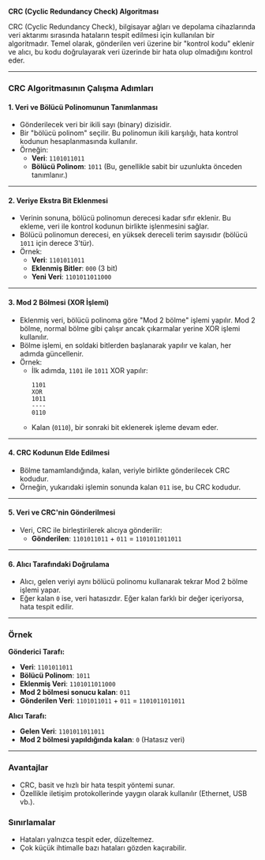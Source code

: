 **CRC (Cyclic Redundancy Check) Algoritması**

CRC (Cyclic Redundancy Check), bilgisayar ağları ve depolama cihazlarında veri aktarımı sırasında hataların tespit edilmesi için kullanılan bir algoritmadır. Temel olarak, gönderilen veri üzerine bir "kontrol kodu" eklenir ve alıcı, bu kodu doğrulayarak veri üzerinde bir hata olup olmadığını kontrol eder.

---

### **CRC Algoritmasının Çalışma Adımları**

#### **1. Veri ve Bölücü Polinomunun Tanımlanması**
- Gönderilecek veri bir ikili sayı (binary) dizisidir.
- Bir "bölücü polinom" seçilir. Bu polinomun ikili karşılığı, hata kontrol kodunun hesaplanmasında kullanılır.
- Örneğin:
  - **Veri**: `1101011011`
  - **Bölücü Polinom**: `1011` (Bu, genellikle sabit bir uzunlukta önceden tanımlanır.)

---

#### **2. Veriye Ekstra Bit Eklenmesi**
- Verinin sonuna, bölücü polinomun derecesi kadar sıfır eklenir. Bu ekleme, veri ile kontrol kodunun birlikte işlenmesini sağlar.
- Bölücü polinomun derecesi, en yüksek dereceli terim sayısıdır (bölücü `1011` için derece 3'tür).
- Örnek:
  - **Veri**: `1101011011`
  - **Eklenmiş Bitler**: `000` (3 bit)
  - **Yeni Veri**: `1101011011000`

---

#### **3. Mod 2 Bölmesi (XOR İşlemi)**
- Eklenmiş veri, bölücü polinoma göre "Mod 2 bölme" işlemi yapılır. Mod 2 bölme, normal bölme gibi çalışır ancak çıkarmalar yerine XOR işlemi kullanılır.
- Bölme işlemi, en soldaki bitlerden başlanarak yapılır ve kalan, her adımda güncellenir.
- Örnek:
  - İlk adımda, `1101` ile `1011` XOR yapılır:
    ```
    1101
    XOR
    1011
    ----
    0110
    ```
  - Kalan (`0110`), bir sonraki bit eklenerek işleme devam eder.

---

#### **4. CRC Kodunun Elde Edilmesi**
- Bölme tamamlandığında, kalan, veriyle birlikte gönderilecek CRC kodudur.
- Örneğin, yukarıdaki işlemin sonunda kalan `011` ise, bu CRC kodudur.

---

#### **5. Veri ve CRC'nin Gönderilmesi**
- Veri, CRC ile birleştirilerek alıcıya gönderilir:
  - **Gönderilen**: `1101011011` + `011` = `1101011011011`

---

#### **6. Alıcı Tarafındaki Doğrulama**
- Alıcı, gelen veriyi aynı bölücü polinomu kullanarak tekrar Mod 2 bölme işlemi yapar.
- Eğer kalan `0` ise, veri hatasızdır. Eğer kalan farklı bir değer içeriyorsa, hata tespit edilir.

---

### **Örnek**

**Gönderici Tarafı:**
- **Veri**: `1101011011`
- **Bölücü Polinom**: `1011`
- **Eklenmiş Veri**: `1101011011000`
- **Mod 2 bölmesi sonucu kalan**: `011`
- **Gönderilen Veri**: `1101011011` + `011` = `1101011011011`

**Alıcı Tarafı:**
- **Gelen Veri**: `1101011011011`
- **Mod 2 bölmesi yapıldığında kalan**: `0` (Hatasız veri)

---

### **Avantajlar**
- CRC, basit ve hızlı bir hata tespit yöntemi sunar.
- Özellikle iletişim protokollerinde yaygın olarak kullanılır (Ethernet, USB vb.).

### **Sınırlamalar**
- Hataları yalnızca tespit eder, düzeltemez.
- Çok küçük ihtimalle bazı hataları gözden kaçırabilir.

